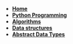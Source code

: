 <!-- _navbar.md -->
*  **[Home](README.md)**
*  **[Python Programming](python-programming.md)**
*  **[Algorithms](complex-alg.md)**
*  **[Data structures](data-structures.md)**
*  **[Abstract Data Types](adt.md)**
